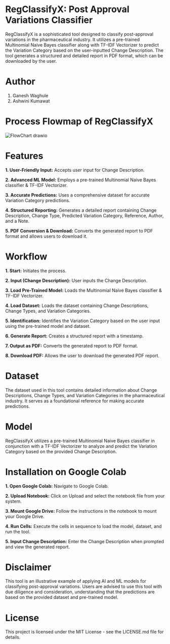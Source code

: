# RegClassifyX: Post Approval Variations Classifier
RegClassifyX is a sophisticated tool designed to classify post-approval variations in the pharmaceutical industry. It utilizes a pre-trained Multinomial Naive Bayes classifier along with TF-IDF Vectorizer to predict the Variation Category based on the user-inputted Change Description. The tool generates a structured and detailed report in PDF format, which can be downloaded by the user.

# Author
1. Ganesh Waghule
2. Ashwini Kumawat

# Process Flowmap of RegClassifyX
![FlowChart drawio](https://github.com/ganeshwaghule/RegClassifyX/assets/142625938/e6ffc05c-911a-4371-8db7-900f4006ba19)

# Features
**1. User-Friendly Input:** Accepts user input for Change Description.

**2. Advanced ML Model:** Employs a pre-trained Multinomial Naive Bayes classifier & TF-IDF Vectorizer.

**3. Accurate Predictions:** Uses a comprehensive dataset for accurate Variation Category predictions.

**4. Structured Reporting:** Generates a detailed report containing Change Description, Change Type, Predicted Variation Category, Reference, Author, and a Note.

**5. PDF Conversion & Download:** Converts the generated report to PDF format and allows users to download it.

# Workflow
**1. Start:** Initiates the process.

**2. Input (Change Description):** User inputs the Change Description.

**3. Load Pre-Trained Model:** Loads the Multinomial Naive Bayes classifier & TF-IDF Vectorizer.

**4. Load Dataset:** Loads the dataset containing Change Descriptions, Change Types, and Variation Categories.

**5. Identification:** Identifies the Variation Category based on the user input using the pre-trained model and dataset.

**6. Generate Report:** Creates a structured report with a timestamp.

**7. Output as PDF:** Converts the generated report to PDF format.

**8. Download PDF:** Allows the user to download the generated PDF report.

# Dataset
The dataset used in this tool contains detailed information about Change Descriptions, Change Types, and Variation Categories in the pharmaceutical industry. It serves as a foundational reference for making accurate predictions.

# Model
RegClassifyX utilizes a pre-trained Multinomial Naive Bayes classifier in conjunction with a TF-IDF Vectorizer to analyze and predict the Variation Category based on the provided Change Description.

# Installation on Google Colab
**1. Open Google Colab:** Navigate to Google Colab.

**2. Upload Notebook:** Click on Upload and select the notebook file from your system.

**3. Mount Google Drive:** Follow the instructions in the notebook to mount your Google Drive.

**4. Run Cells:** Execute the cells in sequence to load the model, dataset, and run the tool.

**5. Input Change Description:** Enter the Change Description when prompted and view the generated report.

# Disclaimer
This tool is an illustrative example of applying AI and ML models for classifying post-approval variations. Users are advised to use this tool with due diligence and consideration, understanding that the predictions are based on the provided dataset and pre-trained model.

# License
This project is licensed under the MIT License - see the LICENSE.md file for details.
